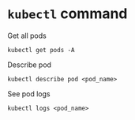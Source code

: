 # `kubectl` command

Get all pods
```shell
kubectl get pods -A
```

Describe pod
```shell
kubectl describe pod <pod_name>
```

See pod logs
```shell
kubectl logs <pod_name>
```